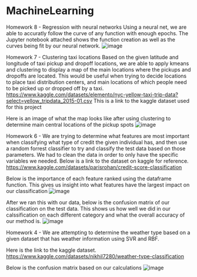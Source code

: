 # MachineLearning

Homework 8 - Regression with neural networks
  Using a neural net, we are able to accuratly follow the curve of any function with enough epochs. The Jupyter notebook attached shows the function creation as well as the curves being fit by our neural network.
![image](https://github.com/user-attachments/assets/b7ef3669-24b0-4a96-997f-3b2a7bf4c6a5)

  
Homework 7 - Clustering taxi locations 
  Based on the given latitude and longitude of taxi pickup and dropoff locations, we are able to apply kmeans and clustering to display a map of the main locations where the pickups and dropoffs are located. This would be useful when trying to decide locations to place taxi distribution centers, and main locations of which people need to be picked up or dropped off by a taxi. 
  https://www.kaggle.com/datasets/elemento/nyc-yellow-taxi-trip-data?select=yellow_tripdata_2015-01.csv
  This is a link to the kaggle dataset used for this project

  Here is an image of what the map looks like after using clustering to determine main central locations of the pickup spots
  ![image](https://github.com/user-attachments/assets/f54dcc43-9b8f-4e51-9b6c-31c368d5d5c3)

  
Homework 6 - 
We are trying to determine what features are most important when classifying what type of credit the given individual has, and then use a random forrest classifier to try and classify the test data based on those parameters. We had to clean the data in order to only have the specific variables we needed. 
Below is a link to the dataset on kaggle for reference. 
https://www.kaggle.com/datasets/parisrohan/credit-score-classification

Below is the importance of each feature ranked using the dataframe function. This gives us insight into what features have the largest impact on our classification
![image](https://github.com/user-attachments/assets/919c1817-ebab-44d3-9d7d-480dbcde625a)

After we ran this with our data, below is the confusion matrix of our classification on the test data. This shows us how well we did in our calssification on each different category and what the overall accuracy of our method is. 
![image](https://github.com/user-attachments/assets/f8072dd5-7c47-4af7-8737-1c7951c8b7f9)

Homework 4 - 
We are attempting to determine the weather type based on a given dataset that has weather information using SVR and RBF. 

Here is the link to the kaggle dataset. 
https://www.kaggle.com/datasets/nikhil7280/weather-type-classification

Below is the confusion matrix based on our calculations 
![image](https://github.com/user-attachments/assets/3957d2fc-8dd4-430a-9c0b-1ed56d7c0af5)

